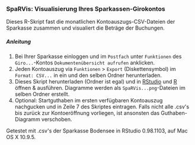 ### SpaRVis: Visualisierung Ihres Sparkassen-Girokontos

Dieses R-Skript fast die monatlichen Kontoauszugs-CSV-Dateien der Sparkasse zusammen und visualiert die Beträge der Buchungen.

##### Anleitung

1. Bei Ihrer Sparkasse einloggen und im `Postfach` unter `Funktionen` des `Giro...`-Kontos `Dokumentenübersicht aufrufen` anklicken.
1. Jeden Kontoauszug via `Funktionen` > `Export` (Diskettensymbol) im `Format: CSV...` in ein und den selben Ordner herunterladen.
1. Dieses Skript herunterladen (Ordner ist egal) und in [RStudio](http://www.rstudio.com/products/rstudio/download/) und [R](http://cran.rstudio.com/) öffnen & ausführen. Diagramme werden als `SpaRVis...png`-Dateien im selben Ordner erstellt. 
1. Optional: Startguthaben im ersten verfügbaren Kontoauszug nachgucken und in Zeile 7 des Skriptes eintragen. Falls nicht alle .csv's bis zurück zur Kontoeröffnung vorliegen, ist ansonsten das Guthaben-Diagramm verschoben.

Getestet mit .csv's der Sparkasse Bodensee in RStudio 0.98.1103, auf Mac OS X 10.9.5.
